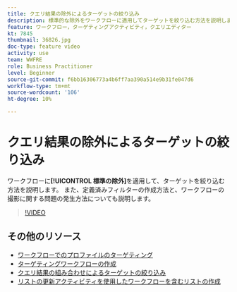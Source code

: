 ```yaml
---
title: クエリ結果の除外によるターゲットの絞り込み
description: 標準的な除外をワークフローに適用してターゲットを絞り込む方法を説明します。 また、定義済みフィルターの作成方法と、ワークフローの撮影に関する問題の発生方法についても説明します。
feature: ワークフロー，ターゲティングアクティビティ，クエリエディター
kt: 7845
thumbnail: 36826.jpg
doc-type: feature video
activity: use
team: WWFRE
role: Business Practitioner
level: Beginner
source-git-commit: f6bb16306773a4b6ff7aa390a514e9b31fe047d6
workflow-type: tm+mt
source-wordcount: '106'
ht-degree: 10%

---
```



# クエリ結果の除外によるターゲットの絞り込み

ワークフローに&#x200B;**[!UICONTROL 標準の除外]**&#x200B;を適用して、ターゲットを絞り込む方法を説明します。 また、定義済みフィルターの作成方法と、ワークフローの撮影に関する問題の発生方法についても説明します。

>[!VIDEO](https://video.tv.adobe.com/v/36826?quality=12)

## その他のリソース

* [ワークフローでのプロファイルのターゲティング](/help/profile-management/target-profiles-in-a-workflow.md)
* [ターゲティングワークフローの作成](/help/process-management/create-a-targeting-workflow.md)
* [クエリ結果の組み合わせによるターゲットの絞り込み](/help/process-management/refine-targets-by-combining-query-results.md)
* [リストの更新アクティビティを使用したワークフローを含むリストの作成](/help/process-management/use-the-update-list-activity.md)
